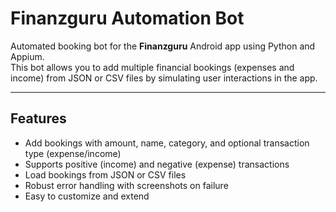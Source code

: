 # Finanzguru Automation Bot

Automated booking bot for the **Finanzguru** Android app using Python and Appium.  
This bot allows you to add multiple financial bookings (expenses and income) from JSON or CSV files by simulating user interactions in the app.

---

## Features

- Add bookings with amount, name, category, and optional transaction type (expense/income)  
- Supports positive (income) and negative (expense) transactions  
- Load bookings from JSON or CSV files  
- Robust error handling with screenshots on failure  
- Easy to customize and extend  
